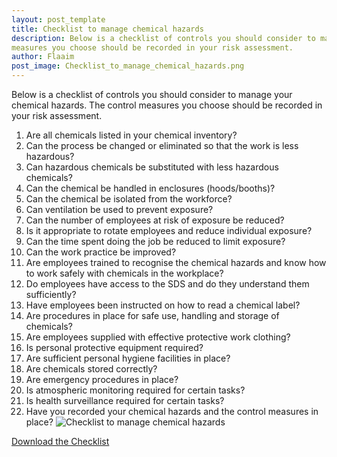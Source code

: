 ```yaml
---
layout: post_template
title: Checklist to manage chemical hazards
description: Below is a checklist of controls you should consider to manage your chemical hazards. The control
measures you choose should be recorded in your risk assessment.
author: Flaaim
post_image: Checklist_to_manage_chemical_hazards.png
---
```


Below is a checklist of controls you should consider to manage your chemical hazards. The control
measures you choose should be recorded in your risk assessment.

1. Are all chemicals listed in your chemical inventory?
2. Can the process be changed or eliminated so that the work is less hazardous?
3. Can hazardous chemicals be substituted with less hazardous chemicals?
4. Can the chemical be handled in enclosures (hoods/booths)?
5. Can the chemical be isolated from the workforce?
6. Can ventilation be used to prevent exposure?
7. Can the number of employees at risk of exposure be reduced?
8. Is it appropriate to rotate employees and reduce individual exposure?
9. Can the time spent doing the job be reduced to limit exposure?
10. Can the work practice be improved?
11. Are employees trained to recognise the chemical hazards and know how to work safely with chemicals in the workplace?
12. Do employees have access to the SDS and do they understand them sufficiently?
13. Have employees been instructed on how to read a chemical label?
14. Are procedures in place for safe use, handling and storage of chemicals?
15. Are employees supplied with effective protective work clothing?
16. Is personal protective equipment required?
17. Are sufficient personal hygiene facilities in place?
18. Are chemicals stored correctly?
19. Are emergency procedures in place?
20. Is atmospheric monitoring required for certain tasks?
21. Is health surveillance required for certain tasks?
22. Have you recorded your chemical hazards and the control measures in place?
![Checklist to manage chemical hazards](https://safetyworkblog.com/assets/img/Checklist_to_manage_chemical_hazards.png)

[Download the Checklist](https://safetyworkblog.com/assets/template/Checklist_to_manage_chemical_hazards.docx)
